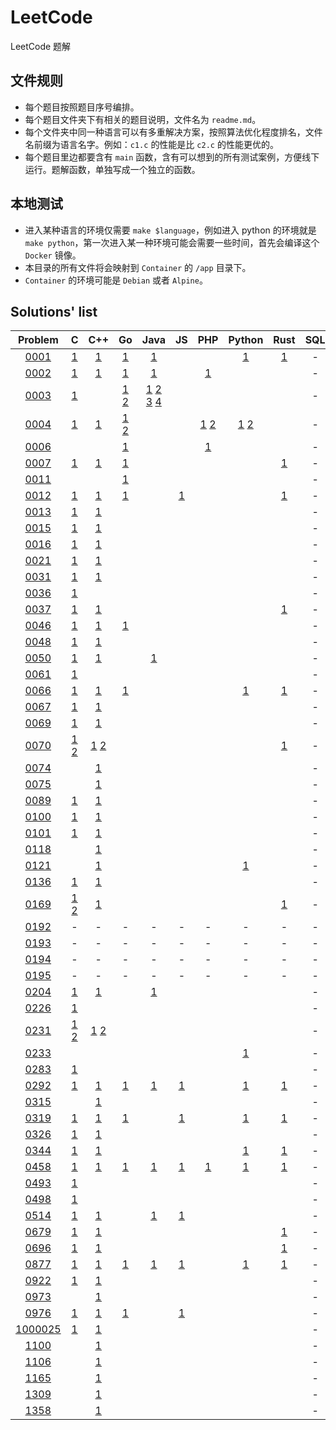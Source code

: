 # LeetCode

LeetCode 题解

## 文件规则

- 每个题目按照题目序号编排。
- 每个题目文件夹下有相关的题目说明，文件名为 `readme.md`。
- 每个文件夹中同一种语言可以有多重解决方案，按照算法优化程度排名，文件名前缀为语言名字。例如：`c1.c` 的性能是比 `c2.c` 的性能更优的。
- 每个题目里边都要含有 `main` 函数，含有可以想到的所有测试案例，方便线下运行。题解函数，单独写成一个独立的函数。

## 本地测试

- 进入某种语言的环境仅需要 `make $language`，例如进入 python 的环境就是 `make python`，第一次进入某一种环境可能会需要一些时间，首先会编译这个 `Docker` 镜像。
- 本目录的所有文件将会映射到 `Container` 的 `/app` 目录下。
- `Container` 的环境可能是 `Debian` 或者 `Alpine`。

## Solutions' list

|Problem|C|C++|Go|Java|JS|PHP|Python|Rust|SQL|Bash|
|:---:|:---:|:---:|:---:|:---:|:---:|:---:|:---:|:---:|:---:|:---:|
|[0001](https://leetcode.com/problems/two-sum)|[1](https://github.com/6leetcode/6leetcode/blob/main/questions/Algorithms/0001.%20Two%20Sum/c1.c)|[1](https://github.com/6leetcode/6leetcode/blob/main/questions/Algorithms/0001.%20Two%20Sum/cpp1.cc)|[1](https://github.com/6leetcode/6leetcode/blob/main/questions/Algorithms/0001.%20Two%20Sum/go1/go1.go)|[1](https://github.com/6leetcode/6leetcode/blob/main/questions/Algorithms/0001.%20Two%20Sum/java1.java)|||[1](https://github.com/6leetcode/6leetcode/blob/main/questions/Algorithms/0001.%20Two%20Sum/python1.py)|[1](https://github.com/6leetcode/6leetcode/blob/main/questions/Algorithms/0001.%20Two%20Sum/rust1.rs)|-|-|
|[0002](https://leetcode.com/problems/add-two-numbers)|[1](https://github.com/6leetcode/6leetcode/blob/main/questions/Algorithms/0002.%20Add%20Two%20Numbers/c1.c)|[1](https://github.com/6leetcode/6leetcode/blob/main/questions/Algorithms/0002.%20Add%20Two%20Numbers/cpp1.cc)|[1](https://github.com/6leetcode/6leetcode/blob/main/questions/Algorithms/0002.%20Add%20Two%20Numbers/go1/go1.go)|[1](https://github.com/6leetcode/6leetcode/blob/main/questions/Algorithms/0002.%20Add%20Two%20Numbers/java1.java)||[1](https://github.com/6leetcode/6leetcode/blob/main/questions/Algorithms/0002.%20Add%20Two%20Numbers/php1.php)|||-|-|
|[0003](https://leetcode.com/problems/longest-substring-without-repeating-characters)|[1](https://github.com/6leetcode/6leetcode/blob/main/questions/Algorithms/0003.%20Longest%20Substring%20Without%20Repeating%20Characters/c1.c)||[1](https://github.com/6leetcode/6leetcode/blob/main/questions/Algorithms/0003.%20Longest%20Substring%20Without%20Repeating%20Characters/go1/go1.go) [2](https://github.com/6leetcode/6leetcode/blob/main/questions/Algorithms/0003.%20Longest%20Substring%20Without%20Repeating%20Characters/go2/go2.go)|[1](https://github.com/6leetcode/6leetcode/blob/main/questions/Algorithms/0003.%20Longest%20Substring%20Without%20Repeating%20Characters/java1.java) [2](https://github.com/6leetcode/6leetcode/blob/main/questions/Algorithms/0003.%20Longest%20Substring%20Without%20Repeating%20Characters/java2.java) [3](https://github.com/6leetcode/6leetcode/blob/main/questions/Algorithms/0003.%20Longest%20Substring%20Without%20Repeating%20Characters/java3.java) [4](https://github.com/6leetcode/6leetcode/blob/main/questions/Algorithms/0003.%20Longest%20Substring%20Without%20Repeating%20Characters/java4.java)|||||-|-|
|[0004](https://leetcode.com/problems/median-of-two-sorted-arrays)|[1](https://github.com/6leetcode/6leetcode/blob/main/questions/Algorithms/0004.%20Median%20of%20Two%20Sorted%20Arrays/c1.c)|[1](https://github.com/6leetcode/6leetcode/blob/main/questions/Algorithms/0004.%20Median%20of%20Two%20Sorted%20Arrays/cpp1.cc)|[1](https://github.com/6leetcode/6leetcode/blob/main/questions/Algorithms/0004.%20Median%20of%20Two%20Sorted%20Arrays/go1/go1.go) [2](https://github.com/6leetcode/6leetcode/blob/main/questions/Algorithms/0004.%20Median%20of%20Two%20Sorted%20Arrays/go2/go2.go)|||[1](https://github.com/6leetcode/6leetcode/blob/main/questions/Algorithms/0004.%20Median%20of%20Two%20Sorted%20Arrays/php1.php) [2](https://github.com/6leetcode/6leetcode/blob/main/questions/Algorithms/0004.%20Median%20of%20Two%20Sorted%20Arrays/php2.php)|[1](https://github.com/6leetcode/6leetcode/blob/main/questions/Algorithms/0004.%20Median%20of%20Two%20Sorted%20Arrays/python1.py) [2](https://github.com/6leetcode/6leetcode/blob/main/questions/Algorithms/0004.%20Median%20of%20Two%20Sorted%20Arrays/python2.py)||-|-|
|[0006](https://leetcode.com/problems/zigzag-conversion)|||[1](https://github.com/6leetcode/6leetcode/blob/main/questions/Algorithms/0006.%20ZigZag%20Conversion/go1/go1.go)|||[1](https://github.com/6leetcode/6leetcode/blob/main/questions/Algorithms/0006.%20ZigZag%20Conversion/php1.php)|||-|-|
|[0007](https://leetcode.com/problems/reverse-integer)|[1](https://github.com/6leetcode/6leetcode/blob/main/questions/Algorithms/0007.%20Reverse%20Integer/c1.c)|[1](https://github.com/6leetcode/6leetcode/blob/main/questions/Algorithms/0007.%20Reverse%20Integer/cpp1.cc)|[1](https://github.com/6leetcode/6leetcode/blob/main/questions/Algorithms/0007.%20Reverse%20Integer/go1/go1.go)|||||[1](https://github.com/6leetcode/6leetcode/blob/main/questions/Algorithms/0007.%20Reverse%20Integer/rust1.rs)|-|-|
|[0011](https://leetcode.com/problems/container-with-most-water)|||[1](https://github.com/6leetcode/6leetcode/blob/main/questions/Algorithms/0011.%20Container%20With%20Most%20Water/go1/go1.go)||||||-|-|
|[0012](https://leetcode.com/problems/integer-to-roman)|[1](https://github.com/6leetcode/6leetcode/blob/main/questions/Algorithms/0012.%20Integer%20to%20Roman/c1.c)|[1](https://github.com/6leetcode/6leetcode/blob/main/questions/Algorithms/0012.%20Integer%20to%20Roman/cpp1.cc)|[1](https://github.com/6leetcode/6leetcode/blob/main/questions/Algorithms/0012.%20Integer%20to%20Roman/go1/go1.go)||[1](https://github.com/6leetcode/6leetcode/blob/main/questions/Algorithms/0012.%20Integer%20to%20Roman/js1.js)|||[1](https://github.com/6leetcode/6leetcode/blob/main/questions/Algorithms/0012.%20Integer%20to%20Roman/rust1.rs)|-|-|
|[0013](https://leetcode.com/problems/roman-to-integer)|[1](https://github.com/6leetcode/6leetcode/blob/main/questions/Algorithms/0013.%20Roman%20to%20Integer/c1.c)|[1](https://github.com/6leetcode/6leetcode/blob/main/questions/Algorithms/0013.%20Roman%20to%20Integer/cpp1.cc)|||||||-|-|
|[0015](https://leetcode.com/problems/3sum)|[1](https://github.com/6leetcode/6leetcode/blob/main/questions/Algorithms/0015.%203Sum/c.c)|[1](https://github.com/6leetcode/6leetcode/blob/main/questions/Algorithms/0015.%203Sum/cpp.cc)|||||||-|-|
|[0016](https://leetcode.com/problems/3sum-closest)|[1](https://github.com/6leetcode/6leetcode/blob/main/questions/Algorithms/0016.%203Sum%20Closest/c.c)|[1](https://github.com/6leetcode/6leetcode/blob/main/questions/Algorithms/0016.%203Sum%20Closest/cpp.cc)|||||||-|-|
|[0021](https://leetcode.com/problems/merge-two-sorted-lists)|[1](https://github.com/6leetcode/6leetcode/blob/main/questions/Algorithms/0021.%20Merge%20Two%20Sorted%20Lists/c1.c)|[1](https://github.com/6leetcode/6leetcode/blob/main/questions/Algorithms/0021.%20Merge%20Two%20Sorted%20Lists/cpp1.cc)|||||||-|-|
|[0031](https://leetcode.com/problems/next-permutation)|[1](https://github.com/6leetcode/6leetcode/blob/main/questions/Algorithms/0031.%20Next%20Permutation/c1.c)|[1](https://github.com/6leetcode/6leetcode/blob/main/questions/Algorithms/0031.%20Next%20Permutation/cpp1.cc)|||||||-|-|
|[0036](https://leetcode.com/problems/valid-sudoku)|[1](https://github.com/6leetcode/6leetcode/blob/main/questions/Algorithms/0036.%20Valid%20Sudoku/c1.c)||||||||-|-|
|[0037](https://leetcode.com/problems/sudoku-solver)|[1](https://github.com/6leetcode/6leetcode/blob/main/questions/Algorithms/0037.%20Sudoku%20Solver/c1.c)|[1](https://github.com/6leetcode/6leetcode/blob/main/questions/Algorithms/0037.%20Sudoku%20Solver/cpp1.cc)||||||[1](https://github.com/6leetcode/6leetcode/blob/main/questions/Algorithms/0037.%20Sudoku%20Solver/rust1.rs)|-|-|
|[0046](https://leetcode.com/problems/permutations)|[1](https://github.com/6leetcode/6leetcode/blob/main/questions/Algorithms/0046.%20Permutations/c1.c)|[1](https://github.com/6leetcode/6leetcode/blob/main/questions/Algorithms/0046.%20Permutations/c2.cc)|[1](https://github.com/6leetcode/6leetcode/blob/main/questions/Algorithms/0046.%20Permutations/go1/go1.go)||||||-|-|
|[0048](https://leetcode.com/problems/rotate-image)|[1](https://github.com/6leetcode/6leetcode/blob/main/questions/Algorithms/0048.%20Rotate%20Image/c1.c)|[1](https://github.com/6leetcode/6leetcode/blob/main/questions/Algorithms/0048.%20Rotate%20Image/cpp1.cc)|||||||-|-|
|[0050](https://leetcode.com/problems/powx-n)|[1](https://github.com/6leetcode/6leetcode/blob/main/questions/Algorithms/0050.%20Pow(x,%20n)/c1.c)|[1](https://github.com/6leetcode/6leetcode/blob/main/questions/Algorithms/0050.%20Pow(x,%20n)/cpp1.cc)||[1](https://github.com/6leetcode/6leetcode/blob/main/questions/Algorithms/0050.%20Pow(x,%20n)/java1.java)|||||-|-|
|[0061](https://leetcode.com/problems/rotate-list)|[1](https://github.com/6leetcode/6leetcode/blob/main/questions/Algorithms/0061.%20Rotate%20List/c1.c)||||||||-|-|
|[0066](https://leetcode.com/problems/plus-one)|[1](https://github.com/6leetcode/6leetcode/blob/main/questions/Algorithms/0066.%20Plus%20One/c1.c)|[1](https://github.com/6leetcode/6leetcode/blob/main/questions/Algorithms/0066.%20Plus%20One/cpp1.cc)|[1](https://github.com/6leetcode/6leetcode/blob/main/questions/Algorithms/0066.%20Plus%20One/go1/go1.go)||||[1](https://github.com/6leetcode/6leetcode/blob/main/questions/Algorithms/0066.%20Plus%20One/python1.py)|[1](https://github.com/6leetcode/6leetcode/blob/main/questions/Algorithms/0066.%20Plus%20One/rust1.rs)|-|-|
|[0067](https://leetcode.com/problems/add-binary)|[1](https://github.com/6leetcode/6leetcode/blob/main/questions/Algorithms/0067.%20Add%20Binary/c1.c)|[1](https://github.com/6leetcode/6leetcode/blob/main/questions/Algorithms/0067.%20Add%20Binary/cpp1.cc)|||||||-|-|
|[0069](https://leetcode.com/problems/sqrtx)|[1](https://github.com/6leetcode/6leetcode/blob/main/questions/Algorithms/0069.%20Sqrt(x)/c1.c)|[1](https://github.com/6leetcode/6leetcode/blob/main/questions/Algorithms/0069.%20Sqrt(x)/cpp1.cc)|||||||-|-|
|[0070](https://leetcode.com/problems/climbing-stairs)|[1](https://github.com/6leetcode/6leetcode/blob/main/questions/Algorithms/0070.%20Climbing%20Stairs/c1.c) [2](https://github.com/6leetcode/6leetcode/blob/main/questions/Algorithms/0070.%20Climbing%20Stairs/c2.c)|[1](https://github.com/6leetcode/6leetcode/blob/main/questions/Algorithms/0070.%20Climbing%20Stairs/cpp1.cc) [2](https://github.com/6leetcode/6leetcode/blob/main/questions/Algorithms/0070.%20Climbing%20Stairs/cpp2.cc)||||||[1](https://github.com/6leetcode/6leetcode/blob/main/questions/Algorithms/0070.%20Climbing%20Stairs/rust1.rs)|-|-|
|[0074](https://leetcode.com/problems/search-a-2d-matrix)||[1](https://github.com/6leetcode/6leetcode/blob/main/questions/Algorithms/0074.%20Search%20a%202D%20Matrix/cpp1.cc)|||||||-|-|
|[0075](https://leetcode.com/problems/sort-colors)||[1](https://github.com/6leetcode/6leetcode/blob/main/questions/Algorithms/0075.%20Sort%20Colors/cpp1.cc)|||||||-|-|
|[0089](https://leetcode.com/problems/gray-code)|[1](https://github.com/6leetcode/6leetcode/blob/main/questions/Algorithms/0089.%20Gray%20Code/c1.c)|[1](https://github.com/6leetcode/6leetcode/blob/main/questions/Algorithms/0089.%20Gray%20Code/cpp1.cc)|||||||-|-|
|[0100](https://leetcode.com/problems/same-tree)|[1](https://github.com/6leetcode/6leetcode/blob/main/questions/Algorithms/0100.%20Same%20Tree/c1.c)|[1](https://github.com/6leetcode/6leetcode/blob/main/questions/Algorithms/0100.%20Same%20Tree/cpp1.cc)|||||||-|-|
|[0101](https://leetcode.com/problems/symmetric-tree)|[1](https://github.com/6leetcode/6leetcode/blob/main/questions/Algorithms/0101.%20Symmetric%20Tree/c1.c)|[1](https://github.com/6leetcode/6leetcode/blob/main/questions/Algorithms/0101.%20Symmetric%20Tree/cpp1.cc)|||||||-|-|
|[0118](https://leetcode.com/problems/pascal's-triangle)||[1](https://github.com/6leetcode/6leetcode/blob/main/questions/Algorithms/0118.%20Pascal's%20Triangle/cpp1.cc)|||||||-|-|
|[0121](https://leetcode.com/problems/best-time-to-buy-and-sell-stock)||[1](https://github.com/6leetcode/6leetcode/blob/main/questions/Algorithms/0121.%20Best%20Time%20to%20Buy%20and%20Sell%20Stock/cpp1.cc)|||||[1](https://github.com/6leetcode/6leetcode/blob/main/questions/Algorithms/0121.%20Best%20Time%20to%20Buy%20and%20Sell%20Stock/python1.py)||-|-|
|[0136](https://leetcode.com/problems/single-number)|[1](https://github.com/6leetcode/6leetcode/blob/main/questions/Algorithms/0136.%20Single%20Number/c1.c)|[1](https://github.com/6leetcode/6leetcode/blob/main/questions/Algorithms/0136.%20Single%20Number/cpp1.cc)|||||||-|-|
|[0169](https://leetcode.com/problems/majority-element)|[1](https://github.com/6leetcode/6leetcode/blob/main/questions/Algorithms/0169.%20Majority%20Element/c1.c) [2](https://github.com/6leetcode/6leetcode/blob/main/questions/Algorithms/0169.%20Majority%20Element/c2.c)|[1](https://github.com/6leetcode/6leetcode/blob/main/questions/Algorithms/0169.%20Majority%20Element/cpp1.cc)||||||[1](https://github.com/6leetcode/6leetcode/blob/main/questions/Algorithms/0169.%20Majority%20Element/rust1.rs)|-|-|
|[0192](https://leetcode.com/problems/word-frequency)|-|-|-|-|-|-|-|-|-|[1](https://github.com/6leetcode/6leetcode/blob/main/questions/Shell/0192.%20Word%20Frequency/bash1.sh)|
|[0193](https://leetcode.com/problems/valid-phone-numbers)|-|-|-|-|-|-|-|-|-|[1](https://github.com/6leetcode/6leetcode/blob/main/questions/Shell/0193.%20Valid%20Phone%20Numbers/bash1.sh) [2](https://github.com/6leetcode/6leetcode/blob/main/questions/Shell/0193.%20Valid%20Phone%20Numbers/bash2.sh)|
|[0194](https://leetcode.com/problems/transpose-file)|-|-|-|-|-|-|-|-|-|[1](https://github.com/6leetcode/6leetcode/blob/main/questions/Shell/0194.%20Transpose%20File/bash1.sh)|
|[0195](https://leetcode.com/problems/tenth-line)|-|-|-|-|-|-|-|-|-|[1](https://github.com/6leetcode/6leetcode/blob/main/questions/Shell/0195.%20Tenth%20Line/bash1.sh) [2](https://github.com/6leetcode/6leetcode/blob/main/questions/Shell/0195.%20Tenth%20Line/bash2.sh)|
|[0204](https://leetcode.com/problems/count-primes)|[1](https://github.com/6leetcode/6leetcode/blob/main/questions/Algorithms/0204.%20Count%20Primes/c1.c)|[1](https://github.com/6leetcode/6leetcode/blob/main/questions/Algorithms/0204.%20Count%20Primes/cpp1.cc)||[1](https://github.com/6leetcode/6leetcode/blob/main/questions/Algorithms/0204.%20Count%20Primes/java1.java)|||||-|-|
|[0226](https://leetcode.com/problems/invert-binary-tree)|[1](https://github.com/6leetcode/6leetcode/blob/main/questions/Algorithms/0226.%20Invert%20Binary%20Tree/c1.c)||||||||-|-|
|[0231](https://leetcode.com/problems/power-of-two)|[1](https://github.com/6leetcode/6leetcode/blob/main/questions/Algorithms/0231.%20Power%20of%20Two/c1.c) [2](https://github.com/6leetcode/6leetcode/blob/main/questions/Algorithms/0231.%20Power%20of%20Two/c2.c)|[1](https://github.com/6leetcode/6leetcode/blob/main/questions/Algorithms/0231.%20Power%20of%20Two/cpp1.cc) [2](https://github.com/6leetcode/6leetcode/blob/main/questions/Algorithms/0231.%20Power%20of%20Two/cpp2.cc)|||||||-|-|
|[0233](https://leetcode.com/problems/number-of-digit-one)|||||||[1](https://github.com/6leetcode/6leetcode/blob/main/questions/Algorithms/0233.%20Number%20of%20Digit%20One/python1.py)||-|-|
|[0283](https://leetcode.com/problems/move-zeroes)|[1](https://github.com/6leetcode/6leetcode/blob/main/questions/Algorithms/0283.%20Move%20Zeroes/c1.c)||||||||-|-|
|[0292](https://leetcode.com/problems/nim-game)|[1](https://github.com/6leetcode/6leetcode/blob/main/questions/Algorithms/0292.%20Nim%20Game/c1.c)|[1](https://github.com/6leetcode/6leetcode/blob/main/questions/Algorithms/0292.%20Nim%20Game/cpp1.cc)|[1](https://github.com/6leetcode/6leetcode/blob/main/questions/Algorithms/0292.%20Nim%20Game/go1/go1.go)|[1](https://github.com/6leetcode/6leetcode/blob/main/questions/Algorithms/0292.%20Nim%20Game/java1.java)|[1](https://github.com/6leetcode/6leetcode/blob/main/questions/Algorithms/0292.%20Nim%20Game/js1.js)||[1](https://github.com/6leetcode/6leetcode/blob/main/questions/Algorithms/0292.%20Nim%20Game/python1.py)|[1](https://github.com/6leetcode/6leetcode/blob/main/questions/Algorithms/0292.%20Nim%20Game/rust1.rs)|-|-|
|[0315](https://leetcode.com/problems/count-of-smaller-numbers-after-self)||[1](https://github.com/6leetcode/6leetcode/blob/main/questions/Algorithms/0315.%20Count%20of%20Smaller%20Numbers%20After%20Self/cpp1.cc)|||||||-|-|
|[0319](https://leetcode.com/problems/bulb-switcher)|[1](https://github.com/6leetcode/6leetcode/blob/main/questions/Algorithms/0319.%20Bulb%20Switcher/c1.c)|[1](https://github.com/6leetcode/6leetcode/blob/main/questions/Algorithms/0319.%20Bulb%20Switcher/cpp1.cc)|[1](https://github.com/6leetcode/6leetcode/blob/main/questions/Algorithms/0319.%20Bulb%20Switcher/go1/go1.go)||[1](https://github.com/6leetcode/6leetcode/blob/main/questions/Algorithms/0319.%20Bulb%20Switcher/js1.js)||[1](https://github.com/6leetcode/6leetcode/blob/main/questions/Algorithms/0319.%20Bulb%20Switcher/python1.py)|[1](https://github.com/6leetcode/6leetcode/blob/main/questions/Algorithms/0319.%20Bulb%20Switcher/rust1.rs)|-|-|
|[0326](https://leetcode.com/problems/power-of-three)|[1](https://github.com/6leetcode/6leetcode/blob/main/questions/Algorithms/0326.%20Power%20of%20Three/c1.c)|[1](https://github.com/6leetcode/6leetcode/blob/main/questions/Algorithms/0326.%20Power%20of%20Three/cpp1.cc)|||||||-|-|
|[0344](https://leetcode.com/problems/reverse-string)|[1](https://github.com/6leetcode/6leetcode/blob/main/questions/Algorithms/0344.%20Reverse%20String/c1.c)|[1](https://github.com/6leetcode/6leetcode/blob/main/questions/Algorithms/0344.%20Reverse%20String/cpp1.cc)|||||[1](https://github.com/6leetcode/6leetcode/blob/main/questions/Algorithms/0344.%20Reverse%20String/python1.py)|[1](https://github.com/6leetcode/6leetcode/blob/main/questions/Algorithms/0344.%20Reverse%20String/rust1.rs)|-|-|
|[0458](https://leetcode.com/problems/poor-pigs)|[1](https://github.com/6leetcode/6leetcode/blob/main/questions/Algorithms/0458.%20Poor%20Pigs/c1.c)|[1](https://github.com/6leetcode/6leetcode/blob/main/questions/Algorithms/0458.%20Poor%20Pigs/cpp1.cc)|[1](https://github.com/6leetcode/6leetcode/blob/main/questions/Algorithms/0458.%20Poor%20Pigs/go1/go1.go)|[1](https://github.com/6leetcode/6leetcode/blob/main/questions/Algorithms/0458.%20Poor%20Pigs/java1.java)|[1](https://github.com/6leetcode/6leetcode/blob/main/questions/Algorithms/0458.%20Poor%20Pigs/js1.js)|[1](https://github.com/6leetcode/6leetcode/blob/main/questions/Algorithms/0458.%20Poor%20Pigs/php1.php)|[1](https://github.com/6leetcode/6leetcode/blob/main/questions/Algorithms/0458.%20Poor%20Pigs/python1.py)|[1](https://github.com/6leetcode/6leetcode/blob/main/questions/Algorithms/0458.%20Poor%20Pigs/rust1.rs)|-|-|
|[0493](https://leetcode.com/problems/reverse-pairs)|[1](https://github.com/6leetcode/6leetcode/blob/main/questions/Algorithms/0493.%20Reverse%20Pairs/c1.c)||||||||-|-|
|[0498](https://leetcode.com/problems/diagonal-traverse)|[1](https://github.com/6leetcode/6leetcode/blob/main/questions/Algorithms/0498.%20Diagonal%20Traverse/c1.c)||||||||-|-|
|[0514](https://leetcode.com/problems/freedom-trail)|[1](https://github.com/6leetcode/6leetcode/blob/main/questions/Algorithms/0514.%20Freedom%20Trail/c1.c)|[1](https://github.com/6leetcode/6leetcode/blob/main/questions/Algorithms/0514.%20Freedom%20Trail/cpp1.cc)||[1](https://github.com/6leetcode/6leetcode/blob/main/questions/Algorithms/0514.%20Freedom%20Trail/java1.java)|[1](https://github.com/6leetcode/6leetcode/blob/main/questions/Algorithms/0514.%20Freedom%20Trail/js1.js)||||-|-|
|[0679](https://leetcode.com/problems/24-game)|[1](https://github.com/6leetcode/6leetcode/blob/main/questions/Algorithms/0679.%2024%20Game/c1.c)|[1](https://github.com/6leetcode/6leetcode/blob/main/questions/Algorithms/0679.%2024%20Game/cpp1.cc)||||||[1](https://github.com/6leetcode/6leetcode/blob/main/questions/Algorithms/0679.%2024%20Game/rust1.rs)|-|-|
|[0696](https://leetcode.com/problems/count-binary-substrings)|[1](https://github.com/6leetcode/6leetcode/blob/main/questions/Algorithms/0696.%20Count%20Binary%20Substrings/c1.c)|[1](https://github.com/6leetcode/6leetcode/blob/main/questions/Algorithms/0696.%20Count%20Binary%20Substrings/cpp1.cc)||||||[1](https://github.com/6leetcode/6leetcode/blob/main/questions/Algorithms/0696.%20Count%20Binary%20Substrings/rust1.rs)|-|-|
|[0877](https://leetcode.com/problems/stone-game)|[1](https://github.com/6leetcode/6leetcode/blob/main/questions/Algorithms/0877.%20Stone%20Game/c1.c)|[1](https://github.com/6leetcode/6leetcode/blob/main/questions/Algorithms/0877.%20Stone%20Game/cpp1.cc)|[1](https://github.com/6leetcode/6leetcode/blob/main/questions/Algorithms/0877.%20Stone%20Game/go1/go1.go)|[1](https://github.com/6leetcode/6leetcode/blob/main/questions/Algorithms/0877.%20Stone%20Game/java1.java)|[1](https://github.com/6leetcode/6leetcode/blob/main/questions/Algorithms/0877.%20Stone%20Game/js1.js)||[1](https://github.com/6leetcode/6leetcode/blob/main/questions/Algorithms/0877.%20Stone%20Game/python1.py)|[1](https://github.com/6leetcode/6leetcode/blob/main/questions/Algorithms/0877.%20Stone%20Game/rust1.rs)|-|-|
|[0922](https://leetcode.com/problems/sort-array-by-parity-ii)|[1](https://github.com/6leetcode/6leetcode/blob/main/questions/Algorithms/0922.%20Sort%20Array%20By%20Parity%20II/c1.c)|[1](https://github.com/6leetcode/6leetcode/blob/main/questions/Algorithms/0922.%20Sort%20Array%20By%20Parity%20II/cpp1.cc)|||||||-|-|
|[0973](https://leetcode.com/problems/k-closest-points-to-origin)||[1](https://github.com/6leetcode/6leetcode/blob/main/questions/Algorithms/0973.%20K%20Closest%20Points%20to%20Origin/cpp1.cc)|||||||-|-|
|[0976](https://leetcode.com/problems/largest-perimeter-triangle)|[1](https://github.com/6leetcode/6leetcode/blob/main/questions/Algorithms/0976.%20Largest%20Perimeter%20Triangle/c1.c)|[1](https://github.com/6leetcode/6leetcode/blob/main/questions/Algorithms/0976.%20Largest%20Perimeter%20Triangle/cpp1.cc)|[1](https://github.com/6leetcode/6leetcode/blob/main/questions/Algorithms/0976.%20Largest%20Perimeter%20Triangle/go1/go1.go)||[1](https://github.com/6leetcode/6leetcode/blob/main/questions/Algorithms/0976.%20Largest%20Perimeter%20Triangle/js1.js)||||-|-|
|[1000025](https://leetcode.com/problems/add-without-plus)|[1](https://github.com/6leetcode/6leetcode/blob/main/questions/Algorithms/1000025.%20Add%20Without%20Plus/c.c)|[1](https://github.com/6leetcode/6leetcode/blob/main/questions/Algorithms/1000025.%20Add%20Without%20Plus/cpp.cc)|||||||-|-|
|[1100](https://leetcode.com/problems/find-k-length-substrings-with-no-repeated-characters)||[1](https://github.com/6leetcode/6leetcode/blob/main/questions/Algorithms/1100.%20Find%20K-Length%20Substrings%20With%20No%20Repeated%20Characters/cpp1.cc)|||||||-|-|
|[1106](https://leetcode.com/problems/parsing-a-boolean-expression)||[1](https://github.com/6leetcode/6leetcode/blob/main/questions/Algorithms/1106.%20Parsing%20A%20Boolean%20Expression/cpp1.cc)|||||||-|-|
|[1165](https://leetcode.com/problems/single-row-keyboard)||[1](https://github.com/6leetcode/6leetcode/blob/main/questions/Algorithms/1165.%20Single-Row%20Keyboard/cpp1.cc)|||||||-|-|
|[1309](https://leetcode.com/problems/decrypt-string-from-alphabet-to-integer-mapping)||[1](https://github.com/6leetcode/6leetcode/blob/main/questions/Algorithms/1309.%20Decrypt%20String%20from%20Alphabet%20to%20Integer%20Mapping/cpp1.cc)|||||||-|-|
|[1358](https://leetcode.com/problems/number-of-substrings-containing-all-three-characters)||[1](https://github.com/6leetcode/6leetcode/blob/main/questions/Algorithms/1358.%20Number%20of%20Substrings%20Containing%20All%20Three%20Characters/cpp1.cc)|||||||-|-|
